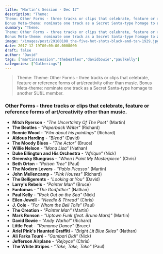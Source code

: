 ```yaml
---
title: "Martin's Session - Dec 17"
description: "Theme: 
Theme: Other Forms - three tracks or clips that celebrate, feature or reference forms of art/creativity other than music.
Bonus Meta-theme: nominate one track as a Secret Santa-type homage to another SU&L member."
summary: "Theme: 
Theme: Other Forms - three tracks or clips that celebrate, feature or reference forms of art/creativity other than music.
Bonus Meta-theme: nominate one track as a Secret Santa-type homage to another SU&L member."
image: "/images/post/20180108_the-five-hot-shots-black-and-tan-1929.jpg"
date: 2017-12-19T00:00:00.0000000
draft: false
author: "David"
tags: ["martinssession","thebeatles","davidbowie","paulkelly"]
categories: ["Gatherings"]
---
```

> Theme: 
Theme: Other Forms - three tracks or clips that celebrate, feature or reference forms of art/creativity other than music.
Bonus Meta-theme: nominate one track as a Secret Santa-type homage to another SU&L member.
### Other Forms - three tracks or clips that celebrate, feature or reference forms of art/creativity other than music.
- **Mitch Ryerson** - _"The Uncertainty Of The Poet"_ (Martin)
- **The Beatles** - _"Paperback Writer"_ (Richard)
- **Ronnie Wood** - _"Film about his paintings"_ (Richard)
- **Aldous Harding** - _"Blend"_ (David)
- **The Moody Blues** - _"The Actor"_ (Bruce)
- **Willie Nelson** - _"Mona Lisa"_ (Nathan)
- **Duke Ellington and His Orchestra** - _"Afrique"_ (Nick)
- **Greensky Bluegrass** - _"When I Paint My Masterpiece"_ (Chris)
- **Beth Orton** - _"Poison Tree"_ (Paul)
- **The Modern Lovers** - _"Pablo Picasso"_ (Martin)
- **John Mellencamp** - _"Pink Houses"_ (Richard)
- **The Belligerents** - _"Looking at You"_ (David)
- **Larry's Rebels** - _"Painter Man"_ (Bruce)
- **Fantomas** - _"The Godfather"_ (Nathan)
- **Paul Kelly** - _"Rock Out on the Sea"_ (Nick)
- **Eilen Jewell** - _"Needle & Thread"_ (Chris)
- **J. Cole** - _"For Whom the Bell Tolls"_ (Paul)
- **The Creation** - _"Painter Man"_ (Martin)
- **Mark Ronson** - _"Uptown Funk (feat. Bruno Mars)"_ (Martin)
- **David Bowie** - _"Andy Warhol"_ (Richard)
- **Little Feat** - _"Romance Dance"_ (Bruce)
- **Ariel Pink's Haunted Graffiti** - _"Bright Lit Blue Skies"_ (Nathan)
- **Ali Farka Touré** - _"Gambari Didi"_ (Nick)
- **Jefferson Airplane** - _"Rejoyce"_ (Chris)
- **The White Stripes** - _"Take, Take, Take"_ (Paul)
